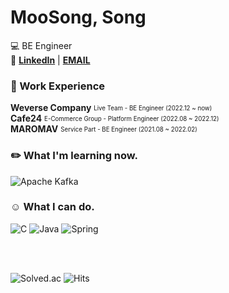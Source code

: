 # MooSong, Song

💻 BE Engineer   
📌 **[LinkedIn](www.linkedin.com/in/moosong)** | **[EMAIL](mailto:real.purple.hae.s@gmail.com)**

### 💼 Work Experience

**Weverse Company**  <sub><sup>Live Team - BE Engineer (2022.12 ~ now)</sup></sub>  
**Cafe24**  <sub><sup>E-Commerce Group - Platform Engineer (2022.08 ~ 2022.12)</sup></sub>  
**MAROMAV**  <sub><sup>Service Part - BE Engineer (2021.08 ~ 2022.02)</sup></sub>  

### ✏️ What I'm learning now.

![Apache Kafka](https://img.shields.io/badge/-Apache%20Kafka-231F20?style=flat-square&logo=apache%20kafka&logoColor=White)

### ☺️ What I can do.

![C](https://img.shields.io/badge/-C-A8B9CC?style=flat-square&logo=C&logoColor=black)
![Java](https://img.shields.io/badge/-Java-007396?style=flat-square&logo=Java&logoColor=white)
![Spring](https://img.shields.io/badge/-Spring-6DB33F?style=flat-square&logo=Spring&logoColor=white)

<br/>
<br/>

![Solved.ac](http://mazassumnida.wtf/api/mini/generate_badge?boj=songe08)
![Hits](https://hits.seeyoufarm.com/api/count/incr/badge.svg?url=https%3A%2F%2Fgithub.com%2Fmoosongsong&count_bg=%23FFA094&title_bg=%23555555&icon=github.svg&icon_color=%23E7E7E7&title=HITS&edge_flat=false)
